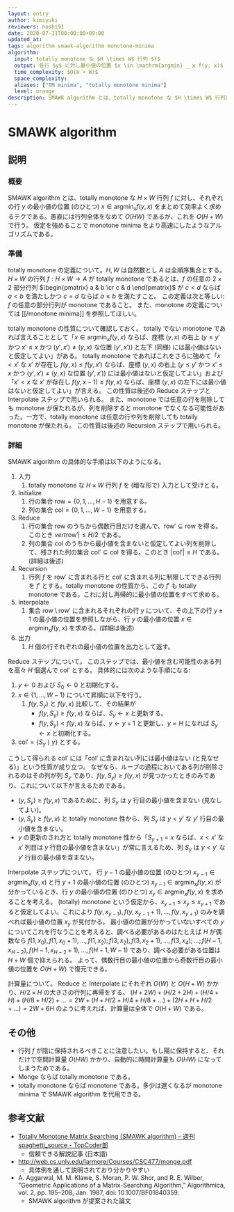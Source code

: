 ```yaml
---
layout: entry
author: kimiyuki
reviewers: noshi91
date: 2020-07-11T00:00:00+09:00
updated_at:
tags: algorithm smawk-algorithm monotone-minima
algorithm:
  input: totally monotone な $H \times W$ 行列 $f$
  output: 各行 $y$ に対し最小値の位置 $x \in \mathrm{argmin} _ x f(y, x)$
  time_complexity: $O(H + W)$
  space_complexity:
  aliases: ["TM minima", "totally monotone minima"]
  level: orange
description: SMAWK algorithm とは、totally monotone な $H \times W$ 行列に対しその各行の最小値を $O(H + W)$ で求めるアルゴリズムである。
---
```


# SMAWK algorithm

## 説明

### 概要

SMAWK algorithm とは、totally monotone な $H \times W$ 行列 $f$ に対し、それぞれの行 $y$ の最小値の位置 (のひとつ) $x \in \mathrm{argmin} _ x f(y, x)$ をまとめて効率よく求めるテクである。愚直には行列全体をなめて $O(HW)$ であるが、これを $O(H + W)$ で行う。 仮定を強めることで monotone minima をより高速にしたようなアルゴリズムである。

### 準備

totally monotone の定義について。$H, W$ は自然数とし $A$ は全順序集合とする。$H \times W$ の行列 $f : H \times W \to A$ が totally monotone であるとは、$f$ の任意の $2 \times 2$ 部分行列 $\begin{pmatrix} a & b \cr c & d \end{pmatrix}$ が $c \lt d$ ならば $a \lt b$ を満たしかつ $c = d$ ならば $a \le b$ を満たすこと。
この定義は次と等しい: $f$ の任意の部分行列が monotone であること。
また、monotone の定義については [[/monotone minima]] を参照してほしい。

totally monotone の性質について確認しておく。
totally でない monotone であれば言えることとして「$x \in \mathrm{argmin} _ x f(y, x)$ ならば、座標 $(y, x)$ の右上 ($y \le y'$ かつ $x' \le x$ かつ $(y', x') \ne (y, x)$ な位置 $(y', x')$) と左下 (同様) には最小値はないと仮定してよい」がある。
totally monotone であればこれをさらに強めて「$x \lt x'$ な $x'$ が存在し $f(y, x) \le f(y, x')$ ならば、座標 $(y, x)$ の右上 ($y \le y'$ かつ $x' \le x$ かつ $(y', x') \ne (y, x)$ な位置 $(y', x')$) には最小値はないと仮定してよい」および「$x' \lt x$ な $x'$ が存在し $f(y, x - 1) \ge f(y, x)$ ならば、座標 $(y, x)$ の左下には最小値はないと仮定してよい」が言える。
この性質は後述の Reduce ステップと Interpolate ステップで用いられる。
また、monotone では任意の行を削除しても monotone が保たれるが、列を削除すると monotone でなくなる可能性があった。一方で、totally monotone は任意の行や列を削除しても totally monotone が保たれる。
この性質は後述の Recursion ステップで用いられる。

### 詳細

SMAWK algorithm の具体的な手順は以下のようになる。

1.  入力
    1.  totally monotone な $H \times W$ 行列 $f$ を (暗な形で) 入力として受けとる。
1.  Initialize
    1.  行の集合 $\mathrm{row} = \lbrace 0, 1, \dots, H - 1 \rbrace$ を用意する。
    1.  列の集合 $\mathrm{col} = \lbrace 0, 1, \dots, W - 1 \rbrace$ を用意する。
1.  Reduce
    1.  行の集合 $\mathrm{row}$ のうちから偶数行目だけを選んで、$\mathrm{row}' \subseteq \mathrm{row}$ を得る。このとき $vert \mathrm{row}' \vert \le H/2$ である。
    1.  列の集合 $\mathrm{col}$ のうちから最小値を含まないと仮定してよい列を削除して、残された列の集合 $\mathrm{col}' \subseteq \mathrm{col}$ を得る。このとき $\vert \mathrm{col}' \vert \le H$ である。(詳細は後述)
1.  Recursion
    1.  行列 $f$ を $\mathrm{row}'$ に含まれる行と $\mathrm{col}'$ に含まれる列に制限してできる行列を $f'$ とする。totally monotone の性質から、この $f'$ も totally monotone である。これに対し再帰的に最小値の位置をすべて求める。
1.  Interpolate
    1.  集合 $\mathrm{row} \setminus \mathrm{row}'$ に含まれるそれぞれの行 $y$ について、その上下の行 $y \pm 1$ の最小値の位置を参照しながら、行 $y$ の最小値の位置 $x \in \mathrm{argmin} _ x f(y, x)$ を求める。(詳細は後述)
1.  出力
    1.  $H$ 個の行それぞれの最小値の位置を出力として返す。

Reduce ステップについて。
このステップでは、最小値を含む可能性のある列を高々 $H$ 個選んで $\mathrm{col}'$ とする。
具体的には次のような手順になる:

1.  $y \gets 0$ および $S_0 \gets 0$ と初期化する。
1.  $x \in \lbrace 1, \dots, W - 1 \rbrace$ について昇順に以下を行う。
    1.  $f(y, S_y)$ と $f(y, x)$ 比較して、その結果が
        -   $f(y, S_y) \ge f(y, x)$ ならば、$S_y \gets x$ と更新する。
        -   $f(y, S_y) \lt f(y, x)$ ならば、$y \gets y + 1$ と更新し、$y = H$ になれば $S_y \gets x$ と初期化する。
1.  $\mathrm{col}' = \lbrace S_y \mid y \rbrace$ とする。

こうして得られる $\mathrm{col}'$ には「$\mathrm{col}'$ に含まれない列には最小値はない (と見なせる)」という性質が成り立つ。
なぜなら、ループの過程においてある列が削除されるのはその列が列 $S_y$ であり、$f(y, S_y) \ge f(y, x)$ が見つかったときのみであり、これについて以下が言えるためである。

-   $(y, S_y) \ge f(y, x)$ であるために、列 $S_y$ は $y$ 行目の最小値を含まない (見なしてよい)。
-   $(y, S_y) \ge f(y, x)$ と totally monotone 性から、列 $S_y$ は $y \lt y'$ な $y'$ 行目の最小値を含まない。
-   $y$ の更新のされ方と totally monotone 性から「$S _ {y+1} = x$ ならば、$x \lt x'$ な $x'$ 列目は $y$ 行目の最小値を含まない」が常に言えるため、列 $S_y$ は $y \lt y'$ な $y'$ 行目の最小値を含まない。


Interpolate ステップについて。
行 $y - 1$ の最小値の位置 (のひとつ) $x _ {y-1} \in \mathrm{argmin} _ x f(y, x)$ と行 $y + 1$ の最小値の位置 (のひとつ) $x _ {y-1} \in \mathrm{argmin} _ x f(y, x)$ が分かっているとき、行 $y$ の最小値の位置 (のひとつ) $x _ y \in \mathrm{argmin} _ x f(y, x)$ を求めることを考える。
(totally) monotone という仮定から、$x _ {y-1} \le x _ y \le x _ {y+1}$ であると仮定してよい。これにより $f(y, x _ {y-1}), f(y, x _ {y - 1} + 1), \dots, f(y, x _ {y + 1})$ のみを調べれば最小値の位置 $x_y$ が見付かる。
最小値の位置が分かっていないすべての $y$ についてこれを行なうことを考えると、調べる必要があるのはたとえば $H$ が偶数なら $f(1, x_0), f(1, x_0 + 1), \dots, f(1, x_2); f(3, x_2), f(3, x_2 + 1), \dots, f(3, x_4); \dots; f(H-1, x _ {H-2}), f(H-1, x _ {H-2} + 1), \dots, f(H-1, W-1)$ であり、調べる必要がある位置は $H + W$ 個で抑えられる。
よって、偶数行目の最小値の位置から奇数行目の最小値の位置を $O(H + W)$ で復元できる。

計算量について。
Reduce と Interpolate にそれぞれ $O(W)$ と $O(H + W)$ かかり、$H/2 \times H$ の大きさの行列に再帰をする。
$(H + 2W) + (H/2 + 2H) + (H/4 + H) + (H/8 + H/2) + \dots = 2W + (H + H/2 + H/4 + H/8 + \dots) + (2H + H + H/2 + \dots) = 2W + 6H$ のように考えれば、計算量は全体で $O(H + W)$ である。

## その他

-   行列 $f$ が陰に保持されるべきことに注意したい。もし陽に保持すると、それだけで空間計算量 $O(HW)$ かかり、自動的に時間計算量も $O(HW)$ になってしまうためである。
-   Monge ならば totally monotone である。
-   totally monotone ならば monotone である。多少は遅くなるが monotone minima で SMAWK algorithm を代用できる。

## 参考文献

-   [Totally Monotone Matrix Searching (SMAWK algorithm) - 週刊 spaghetti_source - TopCoder部](https://topcoder-g-hatena-ne-jp.jag-icpc.org/spaghetti_source/20120923/1348327542.html)
    -   信頼できる解説記事 (日本語)
-   <http://web.cs.unlv.edu/larmore/Courses/CSC477/monge.pdf>
    -   具体例を通して説明されており分かりやすい
-   A. Aggarwal, M. M. Klawe, S. Moran, P. W. Shor, and R. E. Wilber, “Geometric Applications of a Matrix-Searching Algorithm,” Algorithmica, vol. 2, pp. 195–208, Jan. 1987, doi: 10.1007/BF01840359.
    -   SMAWK algorithm が提案された論文
